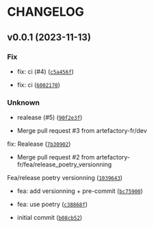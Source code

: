 # CHANGELOG



## v0.0.1 (2023-11-13)

### Fix

* fix: ci (#4) ([`c5a456f`](https://github.com/artefactory-fr/bytetrack/commit/c5a456fccddaebcc24bdc77f1ebb7c50c02bfdc5))

* fix: ci ([`6002170`](https://github.com/artefactory-fr/bytetrack/commit/600217006257c2cfbea5156e2aad2e35219e7794))

### Unknown

* realease (#5) ([`90f2e3f`](https://github.com/artefactory-fr/bytetrack/commit/90f2e3fc696a7ba15295536dc7ed19fc2461af12))

* Merge pull request #3 from artefactory-fr/dev

fix: Realease ([`7b30902`](https://github.com/artefactory-fr/bytetrack/commit/7b309028b86d6c0721272d20fb05bcc96ed3efcf))

* Merge pull request #2 from artefactory-fr/fea/release_poetry_versionning

Fea/release poetry versionning ([`1039643`](https://github.com/artefactory-fr/bytetrack/commit/10396439f6807a73a8e0842cfbb5bb21762c1ec8))

* fea: add versionning + pre-commit ([`bc75900`](https://github.com/artefactory-fr/bytetrack/commit/bc75900ae8570080b82768464956269c0ccdd5eb))

* fea: use poetry ([`c38868f`](https://github.com/artefactory-fr/bytetrack/commit/c38868fdefa2f5c2a2e1cc1bd73fc7213282fa33))

* initial commit ([`b08cb52`](https://github.com/artefactory-fr/bytetrack/commit/b08cb52ad2aa5fecb1a9324131f8bc70d939c7c7))
